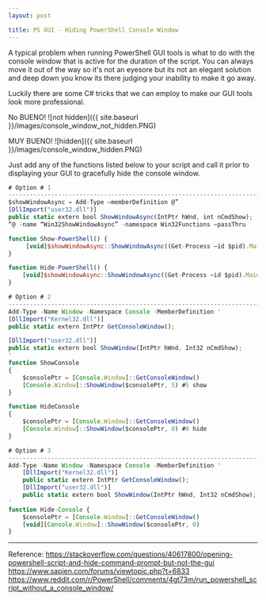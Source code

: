 ```yaml
---
layout: post

title: PS GUI - Hiding PowerShell Console Window
---
```

A typical problem when running PowerShell GUI tools is what to do with the console window that is active for the duration of the script.
You can always move it out of the way so it's not an eyesore but its not an elegant solution and deep down you know its there judging
your inability to make it go away.

Luckily there are some C# tricks that we can employ to make our GUI tools look more professional.

No BUENO!
![not hidden]({{ site.baseurl }}/images/console_window_not_hidden.PNG)

MUY BUENO!
![hidden]({{ site.baseurl }}/images/console_window_hidden.PNG)

Just add any of the functions listed below to your script and call it prior to displaying your GUI to gracefully hide the console window.

```javascript
# Option # 1
-------------------------------------------------------------------------------
$showWindowAsync = Add-Type –memberDefinition @” 
[DllImport("user32.dll")] 
public static extern bool ShowWindowAsync(IntPtr hWnd, int nCmdShow); 
“@ -name “Win32ShowWindowAsync” -namespace Win32Functions –passThru

function Show-PowerShell() { 
     [void]$showWindowAsync::ShowWindowAsync((Get-Process –id $pid).MainWindowHandle, 10) 
}

function Hide-PowerShell() { 
    [void]$showWindowAsync::ShowWindowAsync((Get-Process –id $pid).MainWindowHandle, 2) 
}

# Option # 2
-------------------------------------------------------------------------------
Add-Type -Name Window -Namespace Console -MemberDefinition '
[DllImport("Kernel32.dll")]
public static extern IntPtr GetConsoleWindow();

[DllImport("user32.dll")]
public static extern bool ShowWindow(IntPtr hWnd, Int32 nCmdShow);
'
function ShowConsole
{
    $consolePtr = [Console.Window]::GetConsoleWindow()
    [Console.Window]::ShowWindow($consolePtr, 5) #5 show
}

function HideConsole
{
    $consolePtr = [Console.Window]::GetConsoleWindow()
    [Console.Window]::ShowWindow($consolePtr, 0) #0 hide
}

# Option # 3
-------------------------------------------------------------------------------
Add-Type -Name Window -Namespace Console -MemberDefinition '
    [DllImport("Kernel32.dll")]
    public static extern IntPtr GetConsoleWindow();
    [DllImport("user32.dll")]
    public static extern bool ShowWindow(IntPtr hWnd, Int32 nCmdShow);
'
function Hide-Console {
    $consolePtr = [Console.Window]::GetConsoleWindow()
    [void][Console.Window]::ShowWindow($consolePtr, 0)
}

```
-------------------------------------------------------------------------------

Reference:
https://stackoverflow.com/questions/40617800/opening-powershell-script-and-hide-command-prompt-but-not-the-gui
https://www.sapien.com/forums/viewtopic.php?t=6833
https://www.reddit.com/r/PowerShell/comments/4gt73m/run_powershell_script_without_a_console_window/

